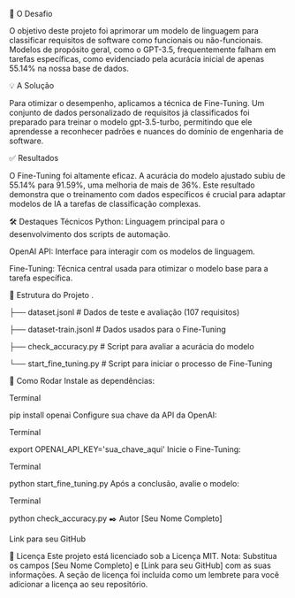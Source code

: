 🎯 O Desafio

O objetivo deste projeto foi aprimorar um modelo de linguagem para classificar requisitos de software como funcionais ou não-funcionais. Modelos de propósito geral, como o GPT-3.5, frequentemente falham em tarefas específicas, como evidenciado pela acurácia inicial de apenas 55.14% na nossa base de dados.

💡 A Solução

Para otimizar o desempenho, aplicamos a técnica de Fine-Tuning. Um conjunto de dados personalizado de requisitos já classificados foi preparado para treinar o modelo gpt-3.5-turbo, permitindo que ele aprendesse a reconhecer padrões e nuances do domínio de engenharia de software.

✅ Resultados

O Fine-Tuning foi altamente eficaz. A acurácia do modelo ajustado subiu de 55.14% para 91.59%, uma melhoria de mais de 36%. Este resultado demonstra que o treinamento com dados específicos é crucial para adaptar modelos de IA a tarefas de classificação complexas.

🛠️ Destaques Técnicos
Python: Linguagem principal para o desenvolvimento dos scripts de automação.

OpenAI API: Interface para interagir com os modelos de linguagem.

Fine-Tuning: Técnica central usada para otimizar o modelo base para a tarefa específica.

📂 Estrutura do Projeto
.

├── dataset.jsonl                  # Dados de teste e avaliação (107 requisitos)

├── dataset-train.jsonl            # Dados usados para o Fine-Tuning

├── check_accuracy.py              # Script para avaliar a acurácia do modelo

└── start_fine_tuning.py           # Script para iniciar o processo de Fine-Tuning

🚀 Como Rodar
Instale as dependências:

Terminal

pip install openai
Configure sua chave da API da OpenAI:

Terminal

export OPENAI_API_KEY='sua_chave_aqui'
Inicie o Fine-Tuning:

Terminal

python start_fine_tuning.py
Após a conclusão, avalie o modelo:

Terminal

python check_accuracy.py
✒️ Autor
[Seu Nome Completo]

Link para seu GitHub

📄 Licença
Este projeto está licenciado sob a Licença MIT.
Nota: Substitua os campos [Seu Nome Completo] e [Link para seu GitHub] com as suas informações. A seção de licença foi incluída como um lembrete para você adicionar a licença ao seu repositório.
